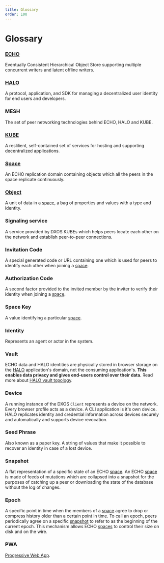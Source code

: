```yaml
---
title: Glossary
order: 100
---
```


# Glossary

### [ECHO](./platform)

Eventually Consistent Hierarchical Object Store supporting multiple concurrent writers and latent offline writers.

### [HALO](./platform/halo)

A protocol, application, and SDK for managing a decentralized user identity for end users and developers.

### MESH

The set of peer networking technologies behind ECHO, HALO and KUBE.

### [KUBE](./platform/kube)

A reslilient, self-contained set of services for hosting and supporting decentralized applications.

### [Space](./platform/#spaces)

An ECHO replication domain containing objects which all the peers in the space replicate continuously.

### [Object](./platform/#objects)

A unit of data in a [space](#space), a bag of properties and values with a type and identity.

### Signaling service

A service provided by DXOS KUBEs which helps peers locate each other on the network and establish peer-to-peer connections.

### Invitation Code

A special generated code or URL containing one which is used for peers to identify each other when joining a [space](#space).

### Authorization Code

A second factor provided to the invited member by the inviter to verify their identity when joining a [space](#space).

### Space Key

A value identifying a particular [space](#space).

### Identity

Represents an agent or actor in the system.

### Vault

ECHO data and HALO identities are physically stored in browser storage on the [HALO](./platform/halo) application's domain, not the consuming application's. **This enables data privacy and gives end-users control over their data**. Read more about [HALO vault topology](./platform/#local-vault-topology).

### Device

A running instance of the DXOS `Client` represents a device on the network. Every browser profile acts as a device. A CLI application is it's own device. HALO replicates identity and credential information across devices securely and automatically and supports device revocation.

### Seed Phrase

Also known as a paper key. A string of values that make it possible to recover an identity in case of a lost device.

### Snapshot

A flat representation of a specific state of an ECHO [space](#space). An ECHO [space](#space) is made of feeds of mutations which are collapsed into a snapshot for the purposes of catching up a peer or downloading the state of the database without the log of changes.

### Epoch

A specific point in time when the members of a [space](#space) agree to drop or compress history older than a certain point in time. To call an epoch, peers periodically agree on a specific [snapshot](#snapshot) to refer to as the beginning of the current epoch. This mechanism allows ECHO [spaces](#space) to control their size on disk and on the wire.

### PWA

[Progressive Web App](https://en.wikipedia.org/wiki/Progressive_web_app).
